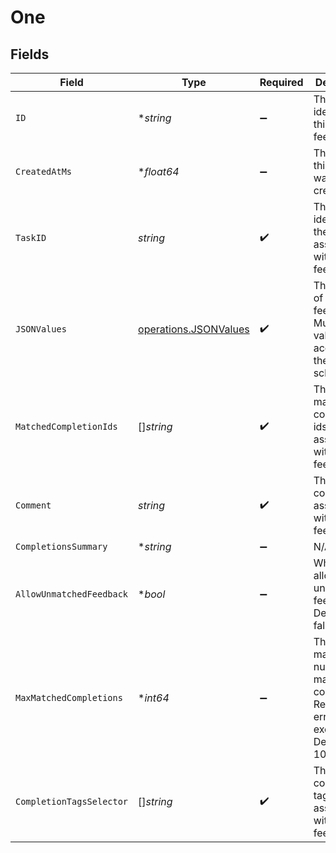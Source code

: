 # One


## Fields

| Field                                                                                  | Type                                                                                   | Required                                                                               | Description                                                                            |
| -------------------------------------------------------------------------------------- | -------------------------------------------------------------------------------------- | -------------------------------------------------------------------------------------- | -------------------------------------------------------------------------------------- |
| `ID`                                                                                   | **string*                                                                              | :heavy_minus_sign:                                                                     | The unique identifier for this feedback.                                               |
| `CreatedAtMs`                                                                          | **float64*                                                                             | :heavy_minus_sign:                                                                     | The epoch this schema was created.                                                     |
| `TaskID`                                                                               | *string*                                                                               | :heavy_check_mark:                                                                     | The unique identifier for the task associated with this feedback.                      |
| `JSONValues`                                                                           | [operations.JSONValues](../../models/operations/jsonvalues.md)                         | :heavy_check_mark:                                                                     | The values of the feedback. Must be valid JSON according to the task schema.           |
| `MatchedCompletionIds`                                                                 | []*string*                                                                             | :heavy_check_mark:                                                                     | The matched completion ids associated with this feedback.                              |
| `Comment`                                                                              | *string*                                                                               | :heavy_check_mark:                                                                     | The comment associated with this feedback.                                             |
| `CompletionsSummary`                                                                   | **string*                                                                              | :heavy_minus_sign:                                                                     | N/A                                                                                    |
| `AllowUnmatchedFeedback`                                                               | **bool*                                                                                | :heavy_minus_sign:                                                                     | Whether to allow unmatched feedback. Defaults to false.                                |
| `MaxMatchedCompletions`                                                                | **int64*                                                                               | :heavy_minus_sign:                                                                     | The maximum number of matched completions. Returns error if exceeded. Defaults to 100. |
| `CompletionTagsSelector`                                                               | []*string*                                                                             | :heavy_check_mark:                                                                     | The completion tags associated with this feedback.                                     |
